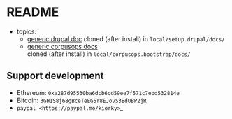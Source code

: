 # README
- topics:
    - [generic drupal doc](https://github.com/corpusops/setups.drupal/tree/D8/docs)
      cloned (after install) in ``local/setup.drupal/docs/``
    - [generic corpusops docs](https://github.com/corpusops/corpusops.bootstrap/tree/master/doc/) <br/>
      cloned (after install) in ``local/corpusops.bootstrap/docs/``

    
Support development
---------------------
- Ethereum: ``0xa287d95530ba6dcb6cd59ee7f571c7ebd532814e``
- Bitcoin: ``3GH1S8j68gBceTeEG5r8EJovS3BdUBP2jR``
- `paypal <https://paypal.me/kiorky>`_

